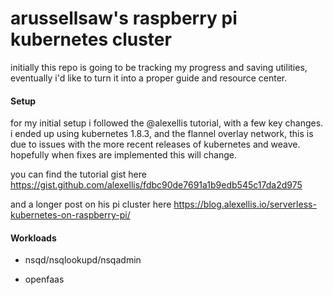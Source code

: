 # arussellsaw's raspberry pi kubernetes cluster

initially this repo is going to be tracking my progress and saving utilities, eventually i'd like to turn it into a proper guide and resource center.

#### Setup

for my initial setup i followed the @alexellis tutorial, with a few key changes. i ended up using kubernetes 1.8.3, and the flannel overlay network, this is due to issues with the more recent releases of kubernetes and weave. hopefully when fixes are implemented this will change.

you can find the tutorial gist here https://gist.github.com/alexellis/fdbc90de7691a1b9edb545c17da2d975

and a longer post on his pi cluster here https://blog.alexellis.io/serverless-kubernetes-on-raspberry-pi/

#### Workloads

* nsqd/nsqlookupd/nsqadmin

* openfaas

